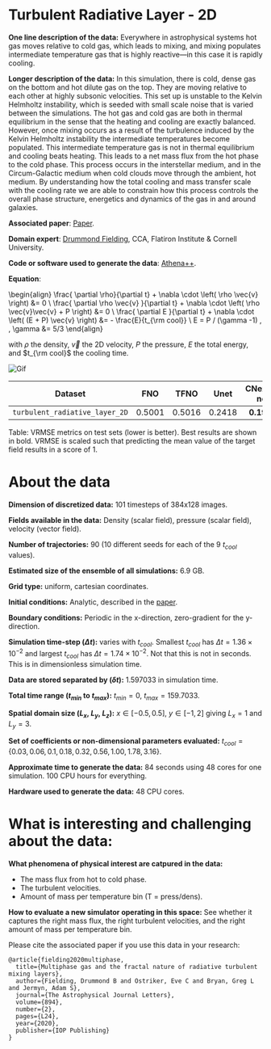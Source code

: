 # Turbulent Radiative Layer - 2D

**One line description of the data:** Everywhere in astrophysical systems hot gas moves relative to cold gas, which leads to mixing, and mixing populates intermediate temperature gas that is highly reactive—in this case it is rapidly cooling.

**Longer description of the data:** In this simulation, there is cold, dense gas on the bottom and hot dilute gas on the top. They are moving relative to each other at highly subsonic velocities. This set up is unstable to the Kelvin Helmholtz instability, which is seeded with small scale noise that is varied between the simulations. The hot gas and cold gas are both in thermal equilibrium in the sense that the heating and cooling are exactly balanced. However, once mixing occurs as a result of the turbulence induced by the Kelvin Helmholtz instability the intermediate temperatures become populated. This intermediate temperature gas is not in thermal equilibrium and cooling beats heating. This leads to a net mass flux from the hot phase to the cold phase. This process occurs in the interstellar medium, and in the Circum-Galactic medium when cold clouds move through the ambient, hot medium. By understanding how the total cooling and mass transfer scale with the cooling rate we are able to constrain how this process controls the overall phase structure, energetics and dynamics of the gas in and around galaxies.

**Associated paper**: [Paper](https://iopscience.iop.org/article/10.3847/2041-8213/ab8d2c/pdf).

**Domain expert**: [Drummond Fielding](https://dfielding14.github.io/), CCA, Flatiron Institute & Cornell University.

**Code or software used to generate the data**: [Athena++](https://www.athena-astro.app/).

**Equation**:


\begin{align}
\frac{ \partial \rho}{\partial t} + \nabla \cdot \left( \rho \vec{v} \right) &= 0 \\
\frac{ \partial \rho \vec{v} }{\partial t} + \nabla \cdot \left( \rho \vec{v}\vec{v} + P \right) &= 0 \\
\frac{ \partial E }{\partial t} + \nabla \cdot \left( (E + P) \vec{v} \right) &= - \frac{E}{t_{\rm cool}} \\
E = P / (\gamma -1) \, \, \gamma &= 5/3
\end{align}

with $\rho$ the density, $\vec{v}$ the 2D velocity, $P$ the pressure, $E$ the total energy, and $t_{\rm cool}$ the cooling time.

![Gif](https://users.flatironinstitute.org/~polymathic/data/the_well/datasets/turbulent_radiative_layer_2D/gif/density_normalized.gif)

| Dataset    | FNO | TFNO  | Unet | CNextU-net
|:-:|:-:|:-:|:-:|:-:|
| `turbulent_radiative_layer_2D`  | 0.5001| 0.5016 |0.2418| $\mathbf{0.1956}$|

Table: VRMSE metrics on test sets (lower is better). Best results are shown in bold. VRMSE is scaled such that predicting the mean value of the target field results in a score of 1.


# About the data

**Dimension of discretized data:** 101 timesteps of 384x128 images.

**Fields available in the data:** Density (scalar field), pressure (scalar field), velocity (vector field).

**Number of trajectories:** 90 (10 different seeds for each of the 9 $t_{cool}$ values).

**Estimated size of the ensemble of all simulations:** 6.9 GB.

**Grid type:** uniform, cartesian coordinates.

**Initial conditions:** Analytic, described in the [paper](https://ui.adsabs.harvard.edu/abs/2020ApJ...894L..24F/abstract).

**Boundary conditions:** Periodic in the x-direction, zero-gradient for the y-direction.

**Simulation time-step ($\Delta t$):** varies with $t_{cool}$. Smallest $t_{cool}$ has $\Delta t = 1.36\times10^{-2}$ and largest $t_{cool}$ has $\Delta t = 1.74\times10^{-2}$. Not that this is not in seconds. This is in dimensionless simulation time.

**Data are stored separated by ($\delta t$):** 1.597033 in simulation time.

**Total time range ($t_{min}$ to $t_{max}$):** $t_{min} = 0$, $t_{max} = 159.7033$.

**Spatial domain size ($L_x$, $L_y$, $L_z$):** $x \in [-0.5, 0.5]$, $y \in [-1, 2]$ giving $L_x = 1$ and $L_y = 3$.

**Set of coefficients or non-dimensional parameters evaluated:** $t_{cool} = \{0.03, 0.06, 0.1, 0.18, 0.32, 0.56, 1.00, 1.78, 3.16\}$.

**Approximate time to generate the data:** 84 seconds using 48 cores for one simulation. 100 CPU hours for everything.

**Hardware used to generate the data:** 48 CPU cores.

# What is interesting and challenging about the data:

**What phenomena of physical interest are catpured in the data:**
-	The mass flux from hot to cold phase.
-	The turbulent velocities.
-	Amount of mass per temperature bin (T = press/dens).


**How to evaluate a new simulator operating in this space:** See whether it captures the right mass flux, the right turbulent velocities, and the right amount of mass per temperature bin.

Please cite the associated paper if you use this data in your research:

```
@article{fielding2020multiphase,
  title={Multiphase gas and the fractal nature of radiative turbulent mixing layers},
  author={Fielding, Drummond B and Ostriker, Eve C and Bryan, Greg L and Jermyn, Adam S},
  journal={The Astrophysical Journal Letters},
  volume={894},
  number={2},
  pages={L24},
  year={2020},
  publisher={IOP Publishing}
}
```
